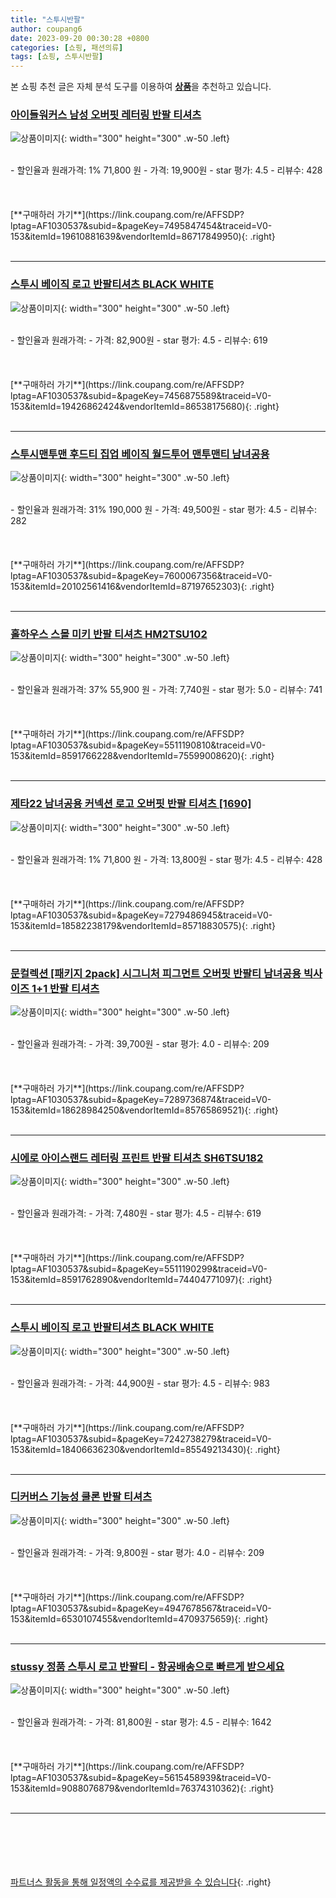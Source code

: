 ```yaml
---
title: "스투시반팔"
author: coupang6
date: 2023-09-20 00:30:28 +0800
categories: [쇼핑, 패션의류]
tags: [쇼핑, 스투시반팔]
---
```


본 쇼핑 추천 글은 자체 분석 도구를 이용하여 [**상품**](https://link.coupang.com/a/bao1ui)을 추천하고 있습니다.

### [아이들워커스 남성 오버핏 레터링 반팔 티셔츠](https://link.coupang.com/re/AFFSDP?lptag=AF1030537&subid=&pageKey=7495847454&traceid=V0-153&itemId=19610881639&vendorItemId=86717849950)

![상품이미지](https://thumbnail6.coupangcdn.com/thumbnails/remote/230x230ex/image/vendor_inventory/89ba/2e3b35a954dc585b32f07b188231d5058a6358330e395f4b3478fae1f4f0.jpg){: width="300" height="300" .w-50 .left}


<br>
- 할인율과 원래가격: 1%  71,800   원
- 가격: 19,900원
- star 평가: 4.5
- 리뷰수: 428
<br>
<br>
<br>
<br>
[**구매하러 가기**](https://link.coupang.com/re/AFFSDP?lptag=AF1030537&subid=&pageKey=7495847454&traceid=V0-153&itemId=19610881639&vendorItemId=86717849950){: .right}
<br>
<br>

---

### [스투시 베이직 로고 반팔티셔츠 BLACK WHITE](https://link.coupang.com/re/AFFSDP?lptag=AF1030537&subid=&pageKey=7456875589&traceid=V0-153&itemId=19426862424&vendorItemId=86538175680)

![상품이미지](https://thumbnail9.coupangcdn.com/thumbnails/remote/230x230ex/image/vendor_inventory/1e2f/eb2aecd51da7cfce1df4b728ac7b648f2a1054668fa067806dccd45e951a.jpg){: width="300" height="300" .w-50 .left}


<br>
- 할인율과 원래가격: 
- 가격: 82,900원
- star 평가: 4.5
- 리뷰수: 619
<br>
<br>
<br>
<br>
[**구매하러 가기**](https://link.coupang.com/re/AFFSDP?lptag=AF1030537&subid=&pageKey=7456875589&traceid=V0-153&itemId=19426862424&vendorItemId=86538175680){: .right}
<br>
<br>

---

### [스투시맨투맨 후드티 집업 베이직 월드투어 맨투맨티 남녀공용](https://link.coupang.com/re/AFFSDP?lptag=AF1030537&subid=&pageKey=7600067356&traceid=V0-153&itemId=20102561416&vendorItemId=87197652303)

![상품이미지](https://thumbnail10.coupangcdn.com/thumbnails/remote/230x230ex/image/vendor_inventory/7234/7f66a56e2c42937def904b13e23898216158288d6ffa9b80ac55d3e2c423.png){: width="300" height="300" .w-50 .left}


<br>
- 할인율과 원래가격: 31%  190,000   원
- 가격: 49,500원
- star 평가: 4.5
- 리뷰수: 282
<br>
<br>
<br>
<br>
[**구매하러 가기**](https://link.coupang.com/re/AFFSDP?lptag=AF1030537&subid=&pageKey=7600067356&traceid=V0-153&itemId=20102561416&vendorItemId=87197652303){: .right}
<br>
<br>

---

### [홀하우스 스몰 미키 반팔 티셔츠 HM2TSU102](https://link.coupang.com/re/AFFSDP?lptag=AF1030537&subid=&pageKey=5511190810&traceid=V0-153&itemId=8591766228&vendorItemId=75599008620)

![상품이미지](https://thumbnail9.coupangcdn.com/thumbnails/remote/230x230ex/image/retail/images/39581244203121-d4c4db3f-1ecd-4231-864b-782121d906c1.jpg){: width="300" height="300" .w-50 .left}


<br>
- 할인율과 원래가격: 37%  55,900   원
- 가격: 7,740원
- star 평가: 5.0
- 리뷰수: 741
<br>
<br>
<br>
<br>
[**구매하러 가기**](https://link.coupang.com/re/AFFSDP?lptag=AF1030537&subid=&pageKey=5511190810&traceid=V0-153&itemId=8591766228&vendorItemId=75599008620){: .right}
<br>
<br>

---

### [제타22 남녀공용 커넥션 로고 오버핏 반팔 티셔츠 [1690]](https://link.coupang.com/re/AFFSDP?lptag=AF1030537&subid=&pageKey=7279486945&traceid=V0-153&itemId=18582238179&vendorItemId=85718830575)

![상품이미지](https://thumbnail10.coupangcdn.com/thumbnails/remote/230x230ex/image/vendor_inventory/6866/a37d8420e86591f11907676d0ceb4d28a14e05a6472349a4189aaecfa328.jpg){: width="300" height="300" .w-50 .left}


<br>
- 할인율과 원래가격: 1%  71,800   원
- 가격: 13,800원
- star 평가: 4.5
- 리뷰수: 428
<br>
<br>
<br>
<br>
[**구매하러 가기**](https://link.coupang.com/re/AFFSDP?lptag=AF1030537&subid=&pageKey=7279486945&traceid=V0-153&itemId=18582238179&vendorItemId=85718830575){: .right}
<br>
<br>

---

### [문컬렉션 [패키지 2pack] 시그니처 피그먼트 오버핏 반팔티 남녀공용 빅사이즈 1+1 반팔 티셔츠](https://link.coupang.com/re/AFFSDP?lptag=AF1030537&subid=&pageKey=7289736874&traceid=V0-153&itemId=18628984250&vendorItemId=85765869521)

![상품이미지](https://thumbnail8.coupangcdn.com/thumbnails/remote/230x230ex/image/vendor_inventory/8d77/a8e70fcfe45af5abc61d9d53777d306247c245b53a87b444df84c7dfb669.jpg){: width="300" height="300" .w-50 .left}


<br>
- 할인율과 원래가격: 
- 가격: 39,700원
- star 평가: 4.0
- 리뷰수: 209
<br>
<br>
<br>
<br>
[**구매하러 가기**](https://link.coupang.com/re/AFFSDP?lptag=AF1030537&subid=&pageKey=7289736874&traceid=V0-153&itemId=18628984250&vendorItemId=85765869521){: .right}
<br>
<br>

---

### [시에로 아이스랜드 레터링 프린트 반팔 티셔츠 SH6TSU182](https://link.coupang.com/re/AFFSDP?lptag=AF1030537&subid=&pageKey=5511190299&traceid=V0-153&itemId=8591762890&vendorItemId=74404771097)

![상품이미지](https://thumbnail9.coupangcdn.com/thumbnails/remote/230x230ex/image/rs_quotation_api/db0vfqud/1ed91d5b884a4296ac9d976719ad73e3.jpg){: width="300" height="300" .w-50 .left}


<br>
- 할인율과 원래가격: 
- 가격: 7,480원
- star 평가: 4.5
- 리뷰수: 619
<br>
<br>
<br>
<br>
[**구매하러 가기**](https://link.coupang.com/re/AFFSDP?lptag=AF1030537&subid=&pageKey=5511190299&traceid=V0-153&itemId=8591762890&vendorItemId=74404771097){: .right}
<br>
<br>

---

### [스투시 베이직 로고 반팔티셔츠 BLACK WHITE](https://link.coupang.com/re/AFFSDP?lptag=AF1030537&subid=&pageKey=7242738279&traceid=V0-153&itemId=18406636230&vendorItemId=85549213430)

![상품이미지](https://thumbnail9.coupangcdn.com/thumbnails/remote/230x230ex/image/vendor_inventory/6530/a92c6a8e6d0721c8cce04afa221ac0b14ebb41b2362c1579dd68592a9c59.jpg){: width="300" height="300" .w-50 .left}


<br>
- 할인율과 원래가격: 
- 가격: 44,900원
- star 평가: 4.5
- 리뷰수: 983
<br>
<br>
<br>
<br>
[**구매하러 가기**](https://link.coupang.com/re/AFFSDP?lptag=AF1030537&subid=&pageKey=7242738279&traceid=V0-153&itemId=18406636230&vendorItemId=85549213430){: .right}
<br>
<br>

---

### [디커버스 기능성 쿨론 반팔 티셔츠](https://link.coupang.com/re/AFFSDP?lptag=AF1030537&subid=&pageKey=4947678567&traceid=V0-153&itemId=6530107455&vendorItemId=4709375659)

![상품이미지](https://thumbnail10.coupangcdn.com/thumbnails/remote/230x230ex/image/vendor_inventory/70a5/ca4be535aa818d78e393ef9bdf1fc6be16bc113b64d42cafcd11caea86fb.jpg){: width="300" height="300" .w-50 .left}


<br>
- 할인율과 원래가격: 
- 가격: 9,800원
- star 평가: 4.0
- 리뷰수: 209
<br>
<br>
<br>
<br>
[**구매하러 가기**](https://link.coupang.com/re/AFFSDP?lptag=AF1030537&subid=&pageKey=4947678567&traceid=V0-153&itemId=6530107455&vendorItemId=4709375659){: .right}
<br>
<br>

---

### [stussy 정품 스투시 로고 반팔티 - 항공배송으로 빠르게 받으세요](https://link.coupang.com/re/AFFSDP?lptag=AF1030537&subid=&pageKey=5615458939&traceid=V0-153&itemId=9088076879&vendorItemId=76374310362)

![상품이미지](https://thumbnail7.coupangcdn.com/thumbnails/remote/230x230ex/image/vendor_inventory/2851/aaeed28aea29dd60a1095fea1543a404292a0c86e7e8f9a8c1fbe51fe374.jpg){: width="300" height="300" .w-50 .left}


<br>
- 할인율과 원래가격: 
- 가격: 81,800원
- star 평가: 4.5
- 리뷰수: 1642
<br>
<br>
<br>
<br>
[**구매하러 가기**](https://link.coupang.com/re/AFFSDP?lptag=AF1030537&subid=&pageKey=5615458939&traceid=V0-153&itemId=9088076879&vendorItemId=76374310362){: .right}
<br>
<br>

---
<br><br><br><br><br> [파트너스 활동을 통해 일정액의 수수료를 제공받을 수 있습니다](https://link.coupang.com/a/bao1ui){: .right}